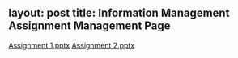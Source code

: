 layout: post
title: Information Management Assignment Management Page
---
[Assignment 1.pptx](https://github.com/NadavBlanck/NadavBlanck.github.io/files/8199576/Assignment.1.pptx)
[Assignment 2.pptx](https://github.com/NadavBlanck/NadavBlanck.github.io/files/8199579/Assignment.2.pptx)


